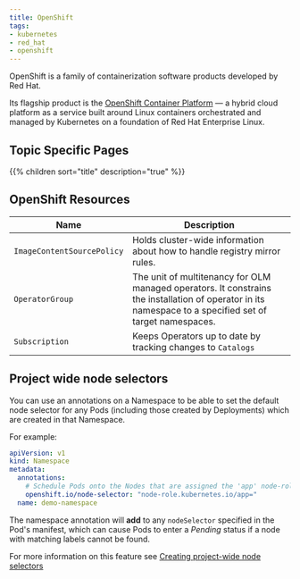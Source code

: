 ```yaml
---
title: OpenShift
tags:
- kubernetes
- red_hat
- openshift
---
```


OpenShift is a family of containerization software products developed by Red Hat. 
<!--more-->
Its flagship product is the [OpenShift Container Platform](https://www.redhat.com/en/technologies/cloud-computing/openshift/container-platform) 
— a hybrid cloud platform as a service built around Linux 
containers orchestrated and managed by Kubernetes on a foundation of Red Hat Enterprise Linux.

## Topic Specific Pages

{{% children sort="title" description="true" %}}

## OpenShift Resources

| Name                       | Description                                                                                                                                              |
|----------------------------|----------------------------------------------------------------------------------------------------------------------------------------------------------|
| `ImageContentSourcePolicy` | Holds cluster-wide information about how to handle registry mirror rules.                                                                                |
| `OperatorGroup`            | The unit of multitenancy for OLM managed operators. It constrains the installation of operator in its namespace to a specified set of target namespaces. |
| `Subscription`             | Keeps Operators up to date by tracking changes to `Catalogs`                                                                                             |


## Project wide node selectors

You can use an annotations on a Namespace to be able to set the default node selector for any Pods (including those 
created by Deployments) which are created in that Namespace.

For example:

```yaml
apiVersion: v1
kind: Namespace
metadata:
  annotations: 
    # Schedule Pods onto the Nodes that are assigned the 'app' node-role.
    openshift.io/node-selector: "node-role.kubernetes.io/app="
  name: demo-namespace
```

The namespace annotation will **add** to any `nodeSelector` specified in the Pod's manifest, which can cause Pods to enter 
a _Pending_ status if a node with matching labels cannot be found.

For more information on this feature see [Creating project-wide node selectors](https://docs.openshift.com/container-platform/4.17/nodes/scheduling/nodes-scheduler-node-selectors.html#nodes-scheduler-node-selectors-project_nodes-scheduler-node-selectors)



